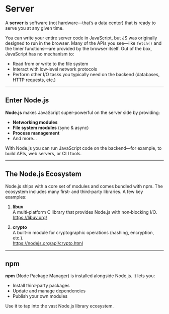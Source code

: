 # Server

A **server** is software (not hardware—that’s a data center) that is ready to serve you at any given time.

You can write your entire server code in JavaScript, but JS was originally designed to run in the browser. Many of the APIs you see—like `fetch()` and the timer functions—are provided by the browser itself. Out of the box, JavaScript has no mechanism to:

- Read from or write to the file system  
- Interact with low‑level network protocols  
- Perform other I/O tasks you typically need on the backend (databases, HTTP requests, etc.)

---

## Enter Node.js

**Node.js** makes JavaScript super‑powerful on the server side by providing:

- **Networking modules**  
- **File system modules** (sync & async)  
- **Process management**  
- And more…

With Node.js you can run JavaScript code on the backend—for example, to build APIs, web servers, or CLI tools.

---

## The Node.js Ecosystem

Node.js ships with a core set of modules and comes bundled with npm. The ecosystem includes many first‑ and third‑party libraries. A few key examples:

1. **libuv**  
   A multi‑platform C library that provides Node.js with non‑blocking I/O.  
   <https://libuv.org/>

2. **crypto**  
   A built‑in module for cryptographic operations (hashing, encryption, etc.).  
   <https://nodejs.org/api/crypto.html>

---

## npm

**npm** (Node Package Manager) is installed alongside Node.js. It lets you:

- Install third‑party packages  
- Update and manage dependencies  
- Publish your own modules  

Use it to tap into the vast Node.js library ecosystem.

